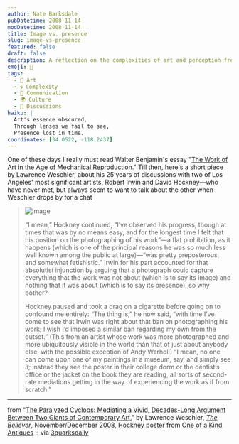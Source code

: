 ```yaml
---
author: Nate Barksdale
pubDatetime: 2008-11-14
modDatetime: 2008-11-14
title: Image vs. presence
slug: image-vs-presence
featured: false
draft: false
description: A reflection on the complexities of art and perception from Lawrence Weschler's dialogues with David Hockney and Robert Irwin.
emoji: 🎨
tags:
  - 🎨 Art
  - 🌀 Complexity
  - 💬 Communication
  - 🌍 Culture
  - 📖 Discussions
haiku: |
  Art's essence obscured,  
  Through lenses we fail to see,  
  Presence lost in time.
coordinates: [34.0522, -118.2437]
---
```


One of these days I really must read Walter Benjamin's essay "[The Work of Art in the Age of Mechanical Reproduction](http://en.wikipedia.org/wiki/The_Work_of_Art_in_the_Age_of_Mechanical_Reproduction)." Till then, here's a short piece by Lawrence Weschler, about his 25 years of discussions with two of Los Angeles' most significant artists, Robert Irwin and David Hockney—who have never met, but always seem to want to talk about the other when Weschler drops by for a chat

> ![image](http://culture-making.com/media/5374_david_hockney_print_1_210.jpg)
>
> “I mean,” Hockney continued, “I’ve observed his progress, though at times that was by no means easy, and for the longest time I felt that his position on the photographing of his work”—a flat prohibition, as it happens (which is one of the principal reasons he was so much less well known among the public at large)—“was pretty preposterous, and somewhat fetishistic.” Irwin for his part accounted for that absolutist injunction by arguing that a photograph could capture everything that the work was not about (which is to say its image) and nothing that it was about (which is to say its presence), so why bother?
>
> Hockney paused and took a drag on a cigarette before going on to confound me entirely: “The thing is,” he now said, “with time I’ve come to see that Irwin was right about that ban on photographing his work; I wish I’d imposed a similar ban regarding my own from the outset.” (This from an artist whose work was more photographed and more ubiquitously visible in the world than that of just about anybody else, with the possible exception of Andy Warhol!) “I mean, no one can come upon one of my paintings in a museum, say, and simply see _it;_ instead they see the poster in their college dorm or the dentist’s office or the jacket on the book they are reading, all sorts of second-rate mediations getting in the way of experiencing the work as if from scratch.”

---

from "[The Paralyzed Cyclops: Mediating a Vivid, Decades-Long Argument Between Two Giants of Contemporary Art](http://web.archive.org/web/20210415073833/https://believermag.com/issues/200811/?read=article_weschler)," by Lawrence Weschler, [_The Believer_](http://web.archive.org/web/20210415073833/https://believermag.com/issues/200811/?read=article_weschler), November/December 2008, Hockney poster from [One of a Kind Antiques](http://www.oneofakindantiques.com/catalog/5374_david_hockney_print_sun_for_1954__to_1977_exhibition_poster_1979_1.htm) :: via [3quarksdaily](http://web.archive.org/web/20210417082108/https://3quarksdaily.blogs.com/3quarksdaily/2008/11/weschler-irwin.html)
